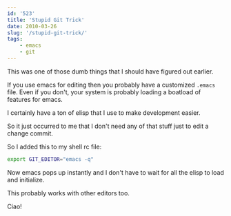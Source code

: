 ```yaml
---
id: '523'
title: 'Stupid Git Trick'
date: 2010-03-26
slug: '/stupid-git-trick/'
tags:
    - emacs
    - git
---
```


This was one of those dumb things that I should have figured out earlier.

If you use emacs for editing then you probably have a customized `.emacs`
file. Even if you don't, your system is probably loading a boatload of
features for emacs.

<!-- more -->

I certainly have a ton of elisp that I use to make development easier.

So it just occurred to me that I don't need any of that stuff just to edit a
change commit.

So I added this to my shell rc file:

```bash
export GIT_EDITOR="emacs -q"
```

Now emacs pops up instantly and I don't have to wait for all the elisp to load
and initialize.

This probably works with other editors too.

Ciao!
